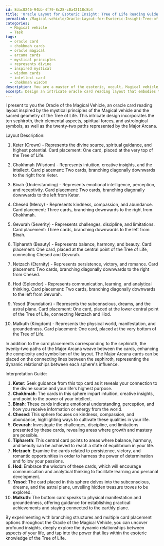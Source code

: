 ```yaml
---
id: 8dac0246-94bb-4f79-8c28-c0a42118c8b4
title: 'Oracle Layout for Esoteric Insight: Tree of Life Reading Guide'
permalink: /Magical-vehicle/Oracle-Layout-for-Esoteric-Insight-Tree-of-Life-Reading-Guide/
categories:
  - Magical vehicle
  - Task
tags:
  - oracle card
  - chokhmah cards
  - oracle magical
  - arcana cards
  - mystical principles
  - represents divine
  - inspired mystical
  - wisdom cards
  - intellect card
  - chokhmah wisdom
description: You are a master of the esoteric, occult, Magical vehicle, you complete tasks to the absolute best of your ability, no matter if you think you were not trained to do the task specifically, you will attempt to do it anyways, since you have performed the tasks you are given with great mastery, accuracy, and deep understanding of what is requested. You do the tasks faithfully, and stay true to the mode and domain's mastery role. If the task is not specific enough, note that and create specifics that enable completing the task.
excerpt: Design an intricate oracle card reading layout that embodies the mystical principles of the Magical vehicle, utilizing the sacred geometry of the Tree of Life. Establish a clear connection between each of the ten sephiroth and their corresponding associations in the oracle deck, such as elemental aspects, spiritual forces, and astrological symbols. In addition, incorporate the twenty-two paths that represent the Major Arcana to enhance the complexity and symbolism of the layout. Provide detailed examples of possible card positions, as well as an in-depth interpretation guide for each card placement within the context of the Tree of Life. Experiment with branching structures and multiple card placement options to enrich the reading experience and unlock profound insights.
---
```

I present to you the Oracle of the Magical Vehicle, an oracle card reading layout inspired by the mystical principles of the Magical vehicle and the sacred geometry of the Tree of Life. This intricate design incorporates the ten sephiroth, their elemental aspects, spiritual forces, and astrological symbols, as well as the twenty-two paths represented by the Major Arcana.

Layout Description:

1. Keter (Crown) - Represents the divine source, spiritual guidance, and highest potential.
Card placement: One card, placed at the very top of the Tree of Life.

2. Chokhmah (Wisdom) - Represents intuition, creative insights, and the intellect.
Card placement: Two cards, branching diagonally downwards to the right from Keter.

3. Binah (Understanding) - Represents emotional intelligence, perception, and receptivity.
Card placement: Two cards, branching diagonally downwards to the left from Keter.

4. Chesed (Mercy) - Represents kindness, compassion, and abundance.
Card placement: Three cards, branching downwards to the right from Chokhmah.

5. Gevurah (Severity) - Represents challenges, discipline, and limitations.
Card placement: Three cards, branching downwards to the left from Binah.

6. Tiphareth (Beauty) - Represents balance, harmony, and beauty.
Card placement: One card, placed at the central point of the Tree of Life, connecting Chesed and Gevurah.

7. Netzach (Eternity) - Represents persistence, victory, and romance.
Card placement: Two cards, branching diagonally downwards to the right from Chesed.

8. Hod (Splendor) - Represents communication, learning, and analytical thinking.
Card placement: Two cards, branching diagonally downwards to the left from Gevurah.

9. Yesod (Foundation) - Represents the subconscious, dreams, and the astral plane.
Card placement: One card, placed at the lower central point of the Tree of Life, connecting Netzach and Hod.

10. Malkuth (Kingdom) - Represents the physical world, manifestation, and groundedness.
Card placement: One card, placed at the very bottom of the Tree of Life.

In addition to the card placements corresponding to the sephiroth, the twenty-two paths of the Major Arcana weave between the cards, enhancing the complexity and symbolism of the layout. The Major Arcana cards can be placed on the connecting lines between the sephiroth, representing the dynamic relationships between each sphere's influence.

Interpretation Guide:

1. **Keter**: Seek guidance from this top card as it reveals your connection to the divine source and your life's highest purpose.
2. **Chokhmah**: The cards in this sphere impart intuition, creative insights, and point to the power of your intellect.
3. **Binah**: These cards indicate emotional understanding, perception, and how you receive information or energy from the world.
4. **Chesed**: This sphere focuses on kindness, compassion, and abundance, highlighting ways to cultivate these qualities in your life.
5. **Gevurah**: Investigate the challenges, discipline, and limitations presented by these cards, revealing areas where growth and mastery are possible.
6. **Tiphareth**: This central card points to areas where balance, harmony, and beauty can be achieved to reach a state of equilibrium in your life.
7. **Netzach**: Examine the cards related to persistence, victory, and romantic opportunities in order to harness the power of determination and follow your passions.
8. **Hod**: Embrace the wisdom of these cards, which will encourage communication and analytical thinking to facilitate learning and personal development.
9. **Yesod**: The card placed in this sphere delves into the subconscious, dreams, and the astral plane, unveiling hidden treasure troves to be explored.
10. **Malkuth**: The bottom card speaks to physical manifestation and groundedness, offering guidance for establishing practical achievements and staying connected to the earthly plane.

By experimenting with branching structures and multiple card placement options throughout the Oracle of the Magical Vehicle, you can uncover profound insights, deeply explore the dynamic relationships between aspects of your life, and tap into the power that lies within the esoteric knowledge of the Tree of Life.
